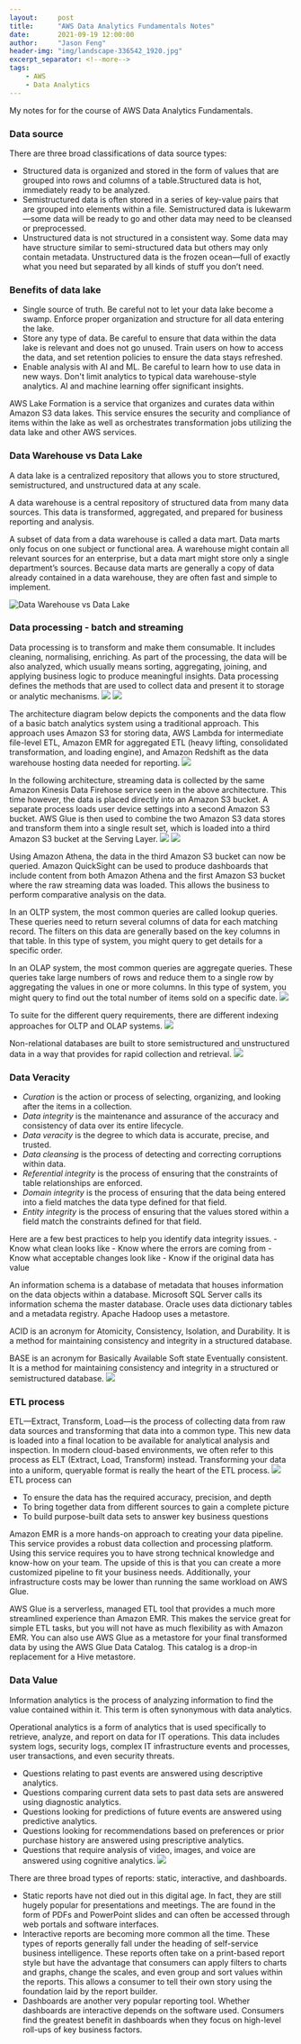```yaml
---
layout:     post
title:      "AWS Data Analytics Fundamentals Notes"
date:       2021-09-19 12:00:00
author:     "Jason Feng"
header-img: "img/landscape-336542_1920.jpg"
excerpt_separator: <!--more-->
tags:
    - AWS
    - Data Analytics
---
```

My notes for for the course of AWS Data Analytics Fundamentals.
<!--more-->
### Data source
There are three broad classifications of data source types:
- Structured data is organized and stored in the form of values that are grouped into rows and columns of a table.Structured data is hot, immediately ready to be analyzed.
- Semistructured data is often stored in a series of key-value pairs that are grouped into elements within a file. Semistructured data is lukewarm—some data will be ready to go and other data may need to be cleansed or preprocessed.
- Unstructured data is not structured in a consistent way. Some data may have structure similar to semi-structured data but others may only contain metadata. Unstructured data is the frozen ocean—full of exactly what you need but separated by all kinds of stuff you don’t need.

### Benefits of data lake
- Single source of truth. Be careful not to let your data lake become a swamp. Enforce proper organization and structure for all data entering the lake.
- Store any type of data. Be careful to ensure that data within the data lake is relevant and does not go unused. Train users on how to access the data, and set retention policies to ensure the data stays refreshed.
- Enable analysis with AI and ML. Be careful to learn how to use data in new ways. Don't limit analytics to typical data warehouse-style analytics. AI and machine learning offer significant insights.

AWS Lake Formation is a service that organizes and curates data within Amazon S3 data lakes. This service ensures the security and compliance of items within the lake as well as orchestrates transformation jobs utilizing the data lake and other AWS services.

### Data Warehouse vs Data Lake
A data lake is a centralized repository that allows you to store structured, semistructured, and unstructured data at any scale.

A data warehouse is a central repository of structured data from many data sources. This data is transformed, aggregated, and prepared for business reporting and analysis.

A subset of data from a data warehouse is called a data mart. Data marts only focus on one subject or functional area. A warehouse might contain all relevant sources for an enterprise, but a data mart might store only a single department’s sources. Because data marts are generally a copy of data already contained in a data warehouse, they are often fast and simple to implement.

![Data Warehouse vs Data Lake](/img/2021-09-19-dw-vs-dl.png)

### Data processing - batch and streaming
Data processing is to transform and make them consumable. It includes cleaning, normalising, enriching. As part of the processing, the data will be also analyzed, which usually means sorting, aggregating, joining, and applying business logic to produce meaningful insights. Data processing defines the methods that are used to collect data and present it to storage or analytic mechanisms.
![](/img/2021-09-19-batch-vs-stream.png)
![](/img/2021-09-19-batch-vs-stream-proc.png)

The architecture diagram below depicts the components and the data flow of a basic batch analytics system using a traditional approach. This approach uses Amazon S3 for storing data, AWS Lambda for intermediate file-level ETL, Amazon EMR for aggregated ETL (heavy lifting, consolidated transformation, and loading engine), and Amazon Redshift as the data warehouse hosting data needed for reporting.
![](/img/2021-09-19-batch-architect.png)

In the following architecture, streaming data is collected by the same Amazon Kinesis Data Firehose service seen in the above architecture. This time however, the data is placed directly into an Amazon S3 bucket. A separate process loads user device settings into a second Amazon S3 bucket. AWS Glue is then used to combine the two Amazon S3 data stores and transform them into a single result set, which is loaded into a third Amazon S3 bucket at the Serving Layer.
![](/img/2021-09-19-benefit-of-stream.png)
![](/img/2021-09-19-stream-architect.png)

Using Amazon Athena, the data in the third Amazon S3 bucket can now be queried. Amazon QuickSight can be used to produce dashboards that include content from both Amazon Athena and the first Amazon S3 bucket where the raw streaming data was loaded. This allows the business to perform comparative analysis on the data.

In an OLTP system, the most common queries are called lookup queries. These queries need to return several columns of data for each matching record. The filters on this data are generally based on the key columns in that table. In this type of system, you might query to get details for a specific order.

In an OLAP system, the most common queries are aggregate queries. These queries take large numbers of rows and reduce them to a single row by aggregating the values in one or more columns. In this type of system, you might query to find out the total number of items sold on a specific date.
![](/img/2021-09-19-oltp-vs-olap.png)

To suite for the different query requirements, there are different indexing approaches for OLTP and OLAP systems.
![](/img/2021-09-19-indexing.png)

Non-relational databases are built to store semistructured and unstructured data in a way that provides for rapid collection and retrieval.
![](/img/2021-09-19-sql-vs-nosql.png)

### Data Veracity
- *Curation* is the action or process of selecting, organizing, and looking after the items in a collection.
- *Data integrity* is the maintenance and assurance of the accuracy and consistency of data over its entire lifecycle.
- *Data veracity* is the degree to which data is accurate, precise, and trusted.
- *Data cleansing* is the process of detecting and correcting corruptions within data.
- *Referential integrity* is the process of ensuring that the constraints of table relationships are enforced.
- *Domain integrity* is the process of ensuring that the data being entered into a field matches the data type defined for that field.
- *Entity integrity* is the process of ensuring that the values stored within a field match the constraints defined for that field.

Here are a few best practices to help you identify data integrity issues.
    - Know what clean looks like
    - Know where the errors are coming from
    - Know what acceptable changes look like
    - Know if the original data has value

An information schema is a database of metadata that houses information on the data objects within a database. Microsoft SQL Server calls its information schema the master database. Oracle uses data dictionary tables and a metadata registry. Apache Hadoop uses a metastore. 

ACID is an acronym for Atomicity, Consistency, Isolation, and Durability. It is a method for maintaining consistency and integrity in a structured database.

BASE is an acronym for Basically Available Soft state Eventually consistent. It is a method for maintaining consistency and integrity in a structured or semistructured database.
![](/img/2021-09-19-acid-vs-base.png)

### ETL process
ETL—Extract, Transform, Load—is the process of collecting data from raw data sources and transforming that data into a common type. This new data is loaded into a final location to be available for analytical analysis and inspection. In modern cloud-based environments, we often refer to this process as ELT (Extract, Load, Transform) instead. 
Transforming your data into a uniform, queryable format is really the heart of the ETL process.
![](/img/2021-09-19-etl-process.png)
ETL process can
- To ensure the data has the required accuracy, precision, and depth
- To bring together data from different sources to gain a complete picture
- To build purpose-built data sets to answer key business questions

Amazon EMR is a more hands-on approach to creating your data pipeline. This service provides a robust data collection and processing platform. Using this service requires you to have strong technical knowledge and know-how on your team. The upside of this is that you can create a more customized pipeline to fit your business needs. Additionally, your infrastructure costs may be lower than running the same workload on AWS Glue.

AWS Glue is a serverless, managed ETL tool that provides a much more streamlined experience than Amazon EMR. This makes the service great for simple ETL tasks, but you will not have as much flexibility as with Amazon EMR. You can also use AWS Glue as a metastore for your final transformed data by using the AWS Glue Data Catalog. This catalog is a drop-in replacement for a Hive metastore.

### Data Value
Information analytics is the process of analyzing information to find the value contained within it. This term is often synonymous with data analytics.

Operational analytics is a form of analytics that is used specifically to retrieve, analyze, and report on data for IT operations. This data includes system logs, security logs, complex IT infrastructure events and processes, user transactions, and even security threats.

- Questions relating to past events are answered using descriptive analytics.
- Questions comparing current data sets to past data sets are answered using diagnostic analytics.
- Questions looking for predictions of future events are answered using predictive analytics.
- Questions looking for recommendations based on preferences or prior purchase history are answered using prescriptive analytics.
- Questions that require analysis of video, images, and voice are answered using cognitive analytics.
![](/img/2021-09-19-type-of-analytics.png)

There are three broad types of reports: static, interactive, and dashboards.
- Static reports have not died out in this digital age. In fact, they are still hugely popular for presentations and meetings. The are found in the form of PDFs and PowerPoint slides and can often be accessed through web portals and software interfaces.
- Interactive reports are becoming more common all the time. These types of reports generally fall under the heading of self-service business intelligence. These reports often take on a print-based report style but have the advantage that consumers can apply filters to charts and graphs, change the scales, and even group and sort values within the reports. This allows a consumer to tell their own story using the foundation laid by the report builder.
- Dashboards are another very popular reporting tool. Whether dashboards are interactive depends on the software used. Consumers find the greatest benefit in dashboards when they focus on high-level roll-ups of key business factors.
